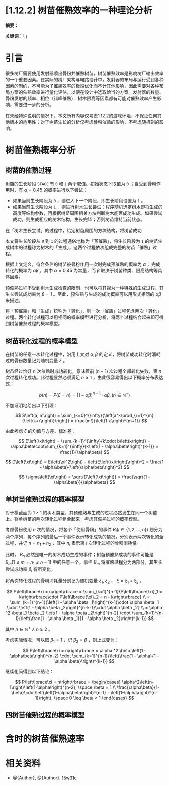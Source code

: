 # [1.12.2] 树苗催熟效率的一种理论分析

**摘要：**

**关键词：**「」

# **引言**

很多树厂需要使用发射器喷出骨粉并催熟树苗，树苗催熟效率是影响树厂输出效率的一个重要因素。在实际的树厂架构与电路设计中，发射器的布局与运行受到各种因素的制约，不可能为了催熟效率的极端优化而不计其他影响，因此需要对各种布局方案的催熟效率进行量化评估，以便在设计中选取恰当的方案。发射器的数量、骨粉发射的频率、相位（错峰催熟）、树木限高等因素都有可能对催熟效率产生影响，需要进一步的分析。

在未经特殊说明的情况下，本文所有内容仅考虑1.12.2的游戏环境，不保证任何其他版本的适用性；对于树苗生长的分析仅考虑骨粉催熟的影响，不考虑随机刻的影响。

# **树苗催熟概率分析**

## **树苗的催熟过程**

树苗的生长阶段 `STAGE` 有 `0` 和 `1` 两个取值。初始状态下取值为 `0` ；当受到骨粉作用时，有 $\alpha = 0.45$ 的概率进行以下尝试：

- 如果当前生长阶段为 `0` ，则进入下一个阶段，即生长阶段设置为 `1` 。
- 如果当前生长阶段为 `1` ，则进行树木生长尝试：程序随机选定树木即将生成的高度等结构参数，再根据树苗周围相关方块判断树木能否成功生成。如果尝试成功，则生成相应的树木结构，生长完毕；否则树苗维持当前状态。

在「树木生长尝试」的过程中，给定树苗周围的方块结构，将树苗成功

本文将生长阶段从 `0` 到 `1` 的过程通俗地称为「预催熟」，将生长阶段为 `1` 的树苗生成树木的过程称为树木的「生成」，这两个过程依次组成完整的树苗「催熟」过程。

根据上文定义，符合条件的树苗被骨粉作用一次时完成预催熟的概率为 $\alpha$ ，完成转化的概率为 $\alpha\beta$ 。其中 $\alpha = 0.45$ 为常量，而 $\beta$ 取决于树苗种类、限高结构等具体因素。

预催熟过程不受到树木生成检查的限制，也可以将其视为一种特殊的生成过程，其生长尝试成功率为 $\beta = 1$ 。至此，预催熟与生成的成功概率可以用形式相同的 $\alpha\beta$ 来描述。

将「预催熟」和「生成」统称为「转化」，则一次「催熟」过程包含两次「转化」过程。两个转化过程可以用相同的概率模型进行分析，将两个过程结合起来即可得到树苗催熟过程的概率模型。

## **树苗转化过程的概率模型**

在树苗的任意一次转化过程中，沿用上文对 $\alpha, \beta$ 的定义，将树苗成功转化时消耗过的骨粉数量记为随机变量 $\xi$ 。

树苗经过恰好 $n$ 次催熟时成功转化，意味着前 $\left(n-1\right)$ 次过程全部转化失败，第 $n$ 次过程转化成功。此过程显然必须满足 $n \geq 1$ ，由此很容易得出以下概率分布表达式：

$$ b\left(n\right) = P\left\lbrace\xi = n\right\rbrace = \left(1 - \alpha\beta\right)^{n-1}\cdot \alpha\beta, \left(n \in \mathbb{N}^{+}\right) $$

不加证明地给出以下引理：

$$ S\left(a, m\right) = \sum_{k=0}^{\infty}{\left(a^k\prod_{r=1}^{m}{\left(k+r\right)}\right)} = \frac{m!}{\left(1-a\right)^{m+1}} $$

由此考虑 $\xi$ 的均值与方差、标准差：

$$ E\left(\xi\right) = \sum_{k=1}^{\infty}{k\cdot b\left(k\right)} = \alpha\beta\cdot\sum_{k=1}^{\infty}{k\left(1 - \alpha\beta\right)^{k-1}} = \frac{1}{\alpha\beta} $$

$$ D\left(\xi\right) = E\left(\xi^2\right) - \left(E\left(\xi\right)\right)^2 = \frac{1 - \alpha\beta}{\left(\alpha\beta\right)^2} $$

$$ \sigma\left(\xi\right) = \sqrt{D\left(\xi\right)} = \frac{\sqrt{1 - \alpha\beta}}{\alpha\beta} $$

## **单树苗催熟过程的概率模型**

对于横截面为 $1\times1$ 的树木类型，其预催熟与生成的过程必然发生在同一个树苗上。将单树苗的两次转化过程组合起来，考虑其催熟过程的概率模型。

考虑骨粉使用 $n$ 次的情况，将各个「使用骨粉」的事件 $B_i \left(i \in \left\lbrace1, 2, \dots, n\right\rbrace \right)$ 划分为两个序列，每个序列的最后一个事件表示转化成功的情况，分别表示两次转化的全过程，并记 $n = n_1 + n_2$ ，其中 $n_i$ 表示第 $i$ 次转化过程的骨粉消耗量。

此时， $B_n$ 必然是唯一的树木成功生成的事件；树苗预催熟成功的事件可能是 $B_m \left(1 \leq m = n_1 \leq n - 1\right)$ 中的任意一个。事件 $B_m$ 将催熟过程分为两部分，其生长尝试成功率 $\beta_i$ 有所变化。

将两次转化过程的骨粉消耗量分别记为随机变量 ${\xi}_1, {\xi}_2$ ， $\xi = {\xi}_1 + {\xi}_2$ ，

$$ P\left\lbrace\xi = n\right\rbrace = \sum_{k=1}^{n-1}{P\left\lbrace{\xi}_1 = k\right\rbrace\cdot P\left\lbrace{\xi}_2 = n - k\right\rbrace} \\
= \sum_{k=1}^{n-1}{\left(1 - \alpha \beta _1\right)^{k-1}\cdot \alpha \beta _1 \cdot \left(1 - \alpha \beta _2\right)^{n-k-1}\cdot \alpha \beta _2} \\
= \alpha ^2 \beta _1 \beta _2 \left(1 - \alpha \beta _2\right)^{n-2} \cdot \sum_{k=1}^{n-1}{\left(\frac{1 - \alpha \beta _1}{1 - \alpha \beta _2}\right)^{k-1}} $$

其中 $n \in \mathbb{N}^+ \wedge n \geq 2$ 。

考虑实际情况，可以取 $\beta _1 = 1$ ，记 $\beta _2 = \beta$ ，则上式变为：

$$ P\left\lbrace\xi = n\right\rbrace 
= \alpha ^2 \beta \left(1 - \alpha\beta\right)^{n-2} \cdot \sum_{k=1}^{n-1}{\left(\frac{1 - \alpha}{1 - \alpha \beta}\right)^{k-1}} $$

继续化简得到以下结论：

$$ P\left\lbrace\xi = n\right\rbrace =
\begin{cases}
\alpha^2\left(n-1\right)\left(1-\alpha\right)^{n-2}, \space \beta = 1 \\
\frac{\alpha\beta}{1-\beta}\cdot\left(\left(1-\alpha\beta\right)^{n-1} - \left(1-\alpha\right)^{n-1}\right), \space 0 \leq \beta < 1
\end{cases} $$

## **四树苗催熟过程的概率模型**

# **含时的树苗催熟速率**

# 相关资料

- @{Author}, @{Author}. [15w31c](https://minecraft.fandom.com/zh/wiki/15w31a#%E7%94%9F%E7%89%A9_2)
